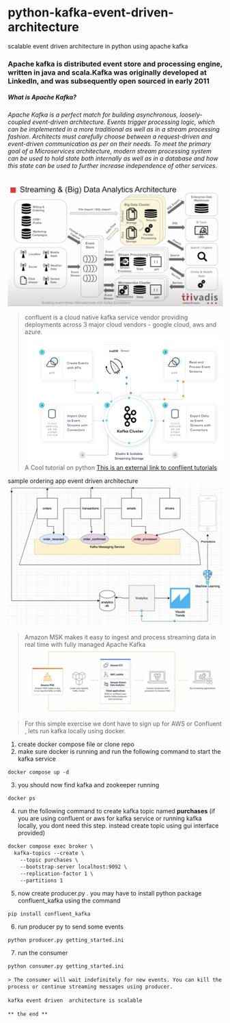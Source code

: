 # python-kafka-event-driven-architecture
scalable event driven architecture in python using apache kafka 
### Apache kafka is distributed event store and processing engine, written in java and scala.Kafka was originally developed at LinkedIn, and was subsequently open sourced in early 2011 
##### What is Apache Kafka?
###### Apache Kafka is a perfect match for building asynchronous, loosely-coupled event-driven architecture. Events trigger processing logic, which can be implemented in a more traditional as well as in a stream processing fashion. Architects must carefully choose between a request-driven and event-driven communication as per on their needs. To meet the primary goal of a Microservices architecture, modern stream processing system can be used to hold state both internally as well as in a database and how this state can be used to further increase independence of other services.

![Confluent Kafka](/images//image4.png?raw=true "Kafka")

> confluent is a cloud native kafka service vendor providing deployments across 3 major cloud vendors - google cloud, aws and azure.
![Confluent Kafka](/images//image2.png?raw=true "Confluent")
> A Cool tutorial on python 
[This is an external link to conflient tutorials](https://developer.confluent.io/get-started/python/)

sample ordering app event driven architecture
![Ordering Flow](/images//image6.png?raw=true "Orders")

> Amazon MSK makes it easy to ingest and process streaming data in real time with fully managed Apache Kafka
![Amazon MSK](/images//image1.png?raw=true "MSK")

> For this simple exercise we dont have to sign up for AWS or Confluent , lets run kafka locally using docker. 
1. create docker compose file or clone repo
2. make sure docker is running and run the following command to start the kafka service 
```
docker compose up -d
```
3. you should now find kafka and zookeeper running 
```
docker ps
```
4. run the following command to create kafka topic named **purchases**
(if you are using confluent or aws for kafka service or running kafka locally, you dont need this step. instead create topic using gui interface provided)
```
docker compose exec broker \
  kafka-topics --create \
    --topic purchases \
    --bootstrap-server localhost:9092 \
    --replication-factor 1 \
    --partitions 1
```
5. now create producer.py . you may have to install python package confluent_kafka using the command
```
pip install confluent_kafka
```

6. run producer py to send some events 
```
python producer.py getting_started.ini
```
7. run the consumer 
```
python consumer.py getting_started.ini

> The consumer will wait indefinitely for new events. You can kill the process or continue streaming messages using producer.

kafka event driven  architecture is scalable 

** the end ** 



